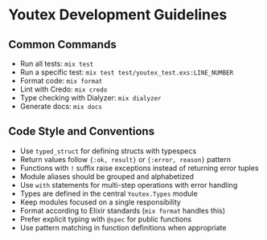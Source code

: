 # Youtex Development Guidelines

## Common Commands
- Run all tests: `mix test`
- Run a specific test: `mix test test/youtex_test.exs:LINE_NUMBER`
- Format code: `mix format`
- Lint with Credo: `mix credo`
- Type checking with Dialyzer: `mix dialyzer`
- Generate docs: `mix docs`

## Code Style and Conventions
- Use `typed_struct` for defining structs with typespecs
- Return values follow `{:ok, result}` or `{:error, reason}` pattern
- Functions with `!` suffix raise exceptions instead of returning error tuples
- Module aliases should be grouped and alphabetized
- Use `with` statements for multi-step operations with error handling
- Types are defined in the central `Youtex.Types` module
- Keep modules focused on a single responsibility
- Format according to Elixir standards (`mix format` handles this)
- Prefer explicit typing with `@spec` for public functions
- Use pattern matching in function definitions when appropriate